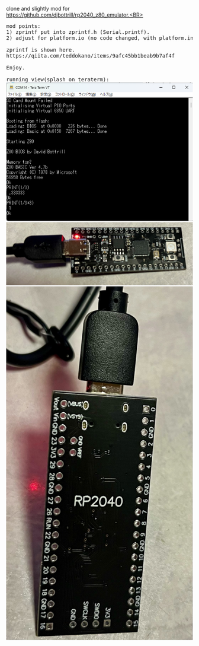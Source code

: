 clone and slightly mod for https://github.com/djbottrill/rp2040_z80_emulator.<BR>
<PRE>
mod points:
1) zprintf put into zprintf.h (Serial.printf).
2) adjust for platform.io (no code changed, with platform.ini only)

zprintf is shown here.
https://qiita.com/teddokano/items/9afc45bb1beab9b7af4f

Enjoy.<BR>
<a>running view(splash on teraterm):
<img src="https://github.com/cobwebkanamachi/rp2040_z80_emulator-slightlyMOD/blob/main/z80splash.png" alt="splash terminal image of this."></a>
<img src="https://github.com/cobwebkanamachi/rp2040_z80_emulator-slightlyMOD/blob/main/frontview.jpeg" alt="frontview of used RP2040" style="width: 55vw; min-width: 330px;">
<img src="https://github.com/cobwebkanamachi/rp2040_z80_emulator-slightlyMOD/blob/main/backview.jpeg" alt="backview of used RP2040" style="width: 55vw; min-width: 330px;">
</PRE>

